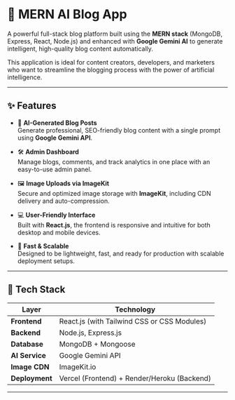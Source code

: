 # 🚀 MERN AI Blog App

A powerful full-stack blog platform built using the **MERN stack** (MongoDB, Express, React, Node.js) and enhanced with **Google Gemini AI** to generate intelligent, high-quality blog content automatically.

This application is ideal for content creators, developers, and marketers who want to streamline the blogging process with the power of artificial intelligence.

---

## ✨ Features

- 🤖 **AI-Generated Blog Posts**  
  Generate professional, SEO-friendly blog content with a single prompt using **Google Gemini API**.

- 🛠️ **Admin Dashboard**  
  Manage blogs, comments, and track analytics in one place with an easy-to-use admin panel.

- 🖼️ **Image Uploads via ImageKit**  
  Secure and optimized image storage with **ImageKit**, including CDN delivery and auto-compression.

- 💻 **User-Friendly Interface**  
  Built with **React.js**, the frontend is responsive and intuitive for both desktop and mobile devices.

- 🚀 **Fast & Scalable**  
  Designed to be lightweight, fast, and ready for production with scalable deployment setups.

---

## 🧰 Tech Stack

| Layer         | Technology               |
|---------------|--------------------------|
| **Frontend**  | React.js (with Tailwind CSS or CSS Modules) |
| **Backend**   | Node.js, Express.js      |
| **Database**  | MongoDB + Mongoose       |
| **AI Service**| Google Gemini API        |
| **Image CDN** | ImageKit.io              |
| **Deployment**| Vercel (Frontend) + Render/Heroku (Backend) |

---

